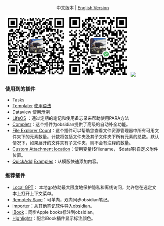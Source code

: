 
<p align="center">中文版本  |  <a title="English" href="https://github.com/studyz/obsidian-example-lifeos/blob/main/README.md">English Version</a></p>


<div class="payment-logos"> 
<img alt="Alipay" src="https://github.com/studyz/studyz.github.io/blob/master/images/alipay.jpg?raw=true" width="200">
<img alt="WeChatPay" src="https://github.com/studyz/studyz.github.io/blob/master/images/wechat.jpg?raw=true" width="200"> 
<a href="https://www.buymeacoffee.com/jeremyang">
<img src="https://img.buymeacoffee.com/button-api/?text=Buy me a coffee&emoji=&slug=jeremyang&button_colour=40DCA5&font_colour=ffffff&font_family=Cookie&outline_colour=000000&coffee_colour=FFDD00" />
</a>
</div>

### 使用到的插件 

- Tasks
- [Templater](https://github.com/SilentVoid13/Templater) [使用语法](https://silentvoid13.github.io/Templater/)  
- Dataview [使用示例](https://github.com/s-blu/obsidian_dataview_example_vault)  
- [LifeOS](https://obsidian-life-os.netlify.app/zh) ：通过定期的笔记和使用备忘录来帮助使用PARA方法  
- [Completr](https://github.com/tth05/obsidian-completr)：这个插件为obsidian提供了高级的自动补全功能。  
- [File Explorer Count](https://github.com/ozntel/file-explorer-note-count)：这个插件可以帮助您查看文件资源管理器中所有可用文件夹下的元素数量。计数将包括文件夹及其子文件夹下所有元素的总数。默认情况下，如果展开的文件夹有子文件夹，则不会有注释的数量。  
- [Custom Attachment location](https://github.com/RainCat1998/obsidian-custom-attachment-location)：使用变量($filename， $data等)自定义附件位置。  
- [QuickAdd](https://github.com/chhoumann/quickadd)  [Examples](https://github.com/chhoumann/quickadd)：从模版快速添加内容。  

### 推荐插件

- [Local GPT](https://github.com/pfrankov/obsidian-local-gpt)： 本地gp协助最大限度地保护隐私和离线访问，允许您在选定文本上打开上下文菜单。  
- [Remotely Save](https://github.com/remotely-save/remotely-save)：可单向，双向同步obsidian笔记。  
- [importer](https://github.com/obsidianmd/obsidian-importer)：从其他笔记软件导入obsidian。  
- [iBook](https://github.com/bingryan/obsidian-ibook-plugin)：同步Apple books标注到obsidian。  
- [Highlightr](https://github.com/chetachiezikeuzor/Highlightr-Plugin)：配合iBook插件显示标注颜色。  